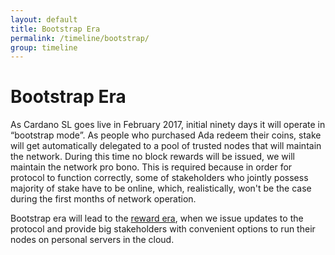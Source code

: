 ```yaml
---
layout: default
title: Bootstrap Era
permalink: /timeline/bootstrap/
group: timeline
---
```

# Bootstrap Era

As Cardano SL goes live in February 2017, initial ninety days it will
operate in “bootstrap mode”. As people who purchased Ada redeem their
coins, stake will get automatically delegated to a pool of trusted nodes
that will maintain the network. During this time no block rewards will
be issued, we will maintain the network pro bono. This is required
because in order for protocol to function correctly, some of
stakeholders who jointly possess majority of stake have to be online,
which, realistically, won't be the case during the first months of
network operation.

Bootstrap era will lead to the [reward era](/timeline/reward), when we
issue updates to the protocol and provide big stakeholders with
convenient options to run their nodes on personal servers in the
cloud.
